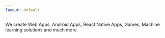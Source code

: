 ```yaml
---
layout: default
---
```


We create Web Apps, Android Apps, React Native Apps, Games, Machine learning solutions and much more.

